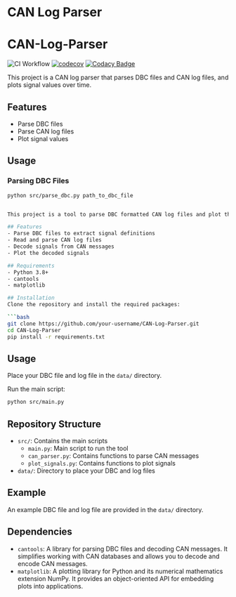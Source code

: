 
# CAN Log Parser

# CAN-Log-Parser

![CI Workflow](https://github.com/<your-username>/CAN-Log-Parser/actions/workflows/ci.yml/badge.svg)
[![codecov](https://codecov.io/gh/<your-username>/CAN-Log-Parser/branch/main/graph/badge.svg)](https://codecov.io/gh/<your-username>/CAN-Log-Parser)
[![Codacy Badge](https://app.codacy.com/project/badge/Grade/<your-project-token>)](https://www.codacy.com/gh/<your-username>/CAN-Log-Parser/dashboard?utm_source=github.com&amp;utm_medium=referral&amp;utm_content=<your-username>/CAN-Log-Parser&amp;utm_campaign=Badge_Grade)

This project is a CAN log parser that parses DBC files and CAN log files, and plots signal values over time.

## Features
- Parse DBC files
- Parse CAN log files
- Plot signal values

## Usage
### Parsing DBC Files
```bash
python src/parse_dbc.py path_to_dbc_file


This project is a tool to parse DBC formatted CAN log files and plot the signals.

## Features
- Parse DBC files to extract signal definitions
- Read and parse CAN log files
- Decode signals from CAN messages
- Plot the decoded signals

## Requirements
- Python 3.8+
- cantools
- matplotlib

## Installation
Clone the repository and install the required packages:

```bash
git clone https://github.com/your-username/CAN-Log-Parser.git
cd CAN-Log-Parser
pip install -r requirements.txt
```

## Usage
Place your DBC file and log file in the `data/` directory.

Run the main script:

```bash
python src/main.py
```

## Repository Structure
- `src/`: Contains the main scripts
  - `main.py`: Main script to run the tool
  - `can_parser.py`: Contains functions to parse CAN messages
  - `plot_signals.py`: Contains functions to plot signals
- `data/`: Directory to place your DBC and log files

## Example
An example DBC file and log file are provided in the `data/` directory.

## Dependencies
- `cantools`: A library for parsing DBC files and decoding CAN messages. It simplifies working with CAN databases and allows you to decode and encode CAN messages.
- `matplotlib`: A plotting library for Python and its numerical mathematics extension NumPy. It provides an object-oriented API for embedding plots into applications.
